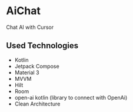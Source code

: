 # AiChat
Chat AI with Cursor

## Used Technologies
- Kotlin
- Jetpack Compose
- Material 3
- MVVM
- Hilt
- Room
- open-ai kotlin (library to connect with OpenAi)
- Clean Architecture
